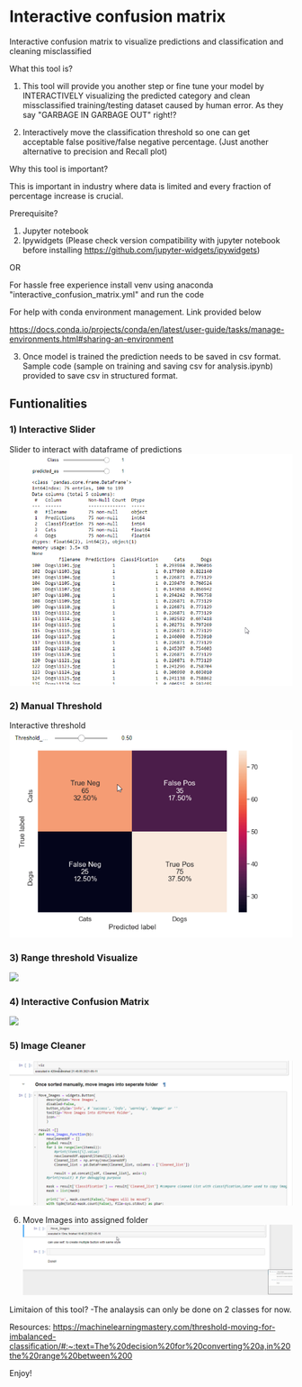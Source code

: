 # Interactive confusion matrix
Interactive confusion matrix to visualize predictions and classification and cleaning misclassified

What this tool is?
1) This tool will provide you another step or fine tune your model by INTERACTIVELY visualizing the predicted category and clean missclassified training/testing dataset caused by human error. As they say "GARBAGE IN GARBAGE OUT" right!?

2) Interactively move the classification threshold so one can get acceptable false positive/false negative percentage.
(Just another alternative to precision and Recall plot)

Why this tool is important?

This is important in industry where data is limited and every fraction of percentage increase is crucial.



Prerequisite?
1) Jupyter notebook
2) Ipywidgets (Please check version compatibility with jupyter notebook before installing https://github.com/jupyter-widgets/ipywidgets)

  OR

  For hassle free experience install venv using anaconda "interactive_confusion_matrix.yml" and run the code

For help with conda environment management. Link provided below

https://docs.conda.io/projects/conda/en/latest/user-guide/tasks/manage-environments.html#sharing-an-environment

3) Once model is trained the prediction needs to be saved in csv format. Sample code (sample on training and saving csv for analysis.ipynb) provided to save csv in structured format.

## Funtionalities
### 1) Interactive Slider
Slider to interact with dataframe of predictions
![](gif/interactive_slider.gif)

### 2) Manual Threshold
Interactive threshold
![](gif/manual_thres.gif)

### 3) Range threshold Visualize
![](gif/range_thres.gif)

### 4) Interactive Confusion Matrix
![](gif/interactive_conf_mat.gif)

### 5) Image Cleaner
![](gif/image_cleaner.gif)

6) Move Images into assigned folder
![](gif/move_images.gif)

Limitaion of this tool?
-The analaysis can only be done on 2 classes for now.


Resources:
https://machinelearningmastery.com/threshold-moving-for-imbalanced-classification/#:~:text=The%20decision%20for%20converting%20a,in%20the%20range%20between%200

Enjoy!
